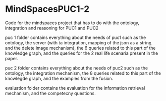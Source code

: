 # MindSpacesPUC1-2
Code for the mindspaces project that has to do with the ontology, integration and reasoning for PUC1 and PUC2


puc 1 folder contains everything about the needs of puc1 such as the ontology, the server (with ta integration, mapping of the json as a string, and the delete image mechanism), the 6 queries related to this part of the knowledge graph, and the queries for the 2 real life scenaria present in the paper.

puc 2 folder contains everything about the needs of puc2 such as the ontology, the integration mechanism, the 8 queries related to this part of the knowlegde graph, and the examples from the fusion.

evaluation folder contains the evaluation for the information retrieval mechanism, and the competecny questions.